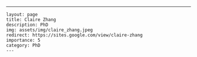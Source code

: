 ---
    layout: page
    title: Claire Zhang
    description: PhD
    img: assets/img/claire_zhang.jpeg
    redirect: https://sites.google.com/view/claire-zhang
    importance: 5
    category: PhD
    ---
    